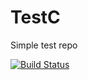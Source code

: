 # TestC
Simple test repo

[![Build Status](https://travis-ci.org/DommiB/TestC.svg?branch=master)](https://travis-ci.org/DommiB/TestC)
